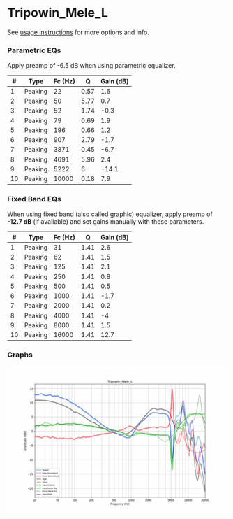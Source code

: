 # Tripowin_Mele_L
See [usage instructions](https://github.com/jaakkopasanen/AutoEq#usage) for more options and info.

### Parametric EQs
Apply preamp of -6.5 dB when using parametric equalizer.

|   # | Type    |   Fc (Hz) |    Q |   Gain (dB) |
|-----|---------|-----------|------|-------------|
|   1 | Peaking |        22 | 0.57 |         1.6 |
|   2 | Peaking |        50 | 5.77 |         0.7 |
|   3 | Peaking |        52 | 1.74 |        -0.3 |
|   4 | Peaking |        79 | 0.69 |         1.9 |
|   5 | Peaking |       196 | 0.66 |         1.2 |
|   6 | Peaking |       907 | 2.79 |        -1.7 |
|   7 | Peaking |      3871 | 0.45 |        -6.7 |
|   8 | Peaking |      4691 | 5.96 |         2.4 |
|   9 | Peaking |      5222 | 6    |       -14.1 |
|  10 | Peaking |     10000 | 0.18 |         7.9 |

### Fixed Band EQs
When using fixed band (also called graphic) equalizer, apply preamp of **-12.7 dB** (if available) and set gains manually with these parameters.

|   # | Type    |   Fc (Hz) |    Q |   Gain (dB) |
|-----|---------|-----------|------|-------------|
|   1 | Peaking |        31 | 1.41 |         2.6 |
|   2 | Peaking |        62 | 1.41 |         1.5 |
|   3 | Peaking |       125 | 1.41 |         2.1 |
|   4 | Peaking |       250 | 1.41 |         0.8 |
|   5 | Peaking |       500 | 1.41 |         0.5 |
|   6 | Peaking |      1000 | 1.41 |        -1.7 |
|   7 | Peaking |      2000 | 1.41 |         0.2 |
|   8 | Peaking |      4000 | 1.41 |        -4   |
|   9 | Peaking |      8000 | 1.41 |         1.5 |
|  10 | Peaking |     16000 | 1.41 |        12.7 |

### Graphs
![](./Tripowin_Mele_L.png)
